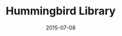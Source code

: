 ---
id: hummingbirdlibrary
layout: spotlight
collection: spotlight
type: spotlight
published: false

date: 2015-07-08
article:
  written_on: 2015-07-08
  updated_on: 2015-07-08
authors:
  - pbakaus

tags: 
- anime
- tracker
scores:
  pagespeed:
      speed: 46
      ux: 98
  webpagetest:
      value: 4206
      result: http://www.webpagetest.org/result/150709_8S_1D5R/

title: "Hummingbird Library"
link: http://hummingbirdlibrary.com/
developer: Leif Thomas

description: "A refreshingly new frontend to Hummingbird, a popular anime watch-tracker and discovery site."
pros: |
  Anime fans (like me – that view count on the screenshot is real!) have long been obsessed with keeping track of what they watched. Popular sites in this space include AniDB and MyAnimeList, but [Hummingbird](http://hummingbird.me) is the by far best-looking of them all.

  Yet, [Hummingbird Library](http://hummingbirdlibrary.com/), which sits on top of the existing Hummingbird API, goes one step further, built from scratch with Angular and Material Design. [Theme color](/web/fundamentals/device-access/stickyness/additional-customizations.html) and [manifest](/web/fundamentals/device-access/stickyness/web-app-manifest.html) make it look super integrated and installable on the home screen, and the whole experience feels very snappy, focussing on the core functionality of the main site.
cons: |
  **Performance**: The app would benefit greatly from utilizing a Service Worker to offline cache results and UI after initial page load, enabling gzip compression would dramatically improve load time and having a static, initial barebone layout in the HTML would improve perceived performance.

  **UX**: The flex box model used to display the list of shows works well with bigger screens but loses its appeal on smaller ones. A non centered, tighter version of the tiles would work much better on mobile devices.

interview:
  - question: Why the web?
    answer: |
      Developing for the web allows you to reach virtually every platform with a single codebase, which is a huge advantage when you're the sole developer. And thanks to great features like [Add to Homescreen](/web/fundamentals/device-access/stickyness), it's easy to give users an experience that is nearly identical to what they would get in a native application.
  - question: What worked really well during development?
    answer: |
      The [angular/material project](https://github.com/angular/material) on GitHub worked perfectly. It gave me everything I needed to start a project with AngularJS and Material Design.
  - question: If you could have any API to improve your app, what would it be?
    answer: |
      At the browser level, I think an API for performing voice searches within my web app could really help it. Android has added a lot of voice commands lately and the ability to use that sort of input on the mobile web would make for a great experience.
      
  - question: |
      Good news, we actually have that already :) Check out the Web Speech API.

      Finally, how did you market your app?
    answer: |
      I used Facebook, Google+, and Twitter to drive traffic to www.hummingbirdlibrary.com, but my biggest traffic spike happened after posting a link to it on reddit. It's a great way to target an audience that may have a genuine interest in what you're developing.

related:
-
    title: "Web App Manifest"
    href: fundamentals/device-access/stickyness/web-app-manifest.html
    section:
      id: stickyness
      title: "Add To Home Screen"
      href: fundamentals/device-access/stickyness/
-
    title: "Theme Color"
    href: fundamentals/device-access/stickyness/additional-customizations.html
    section:
      id: stickyness
      title: "Add To Home Screen"
      href: fundamentals/device-access/stickyness/
---